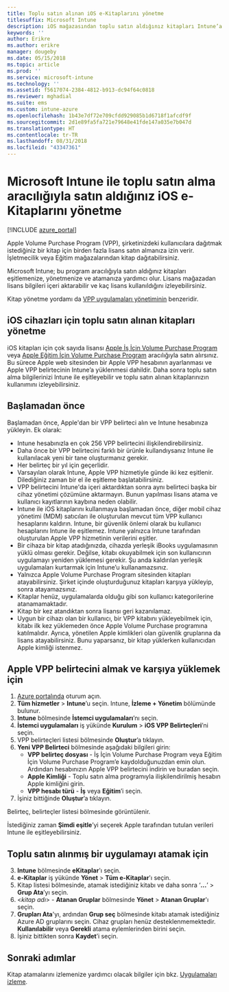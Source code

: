 ```yaml
---
title: Toplu satın alınan iOS e-Kitaplarını yönetme
titlesuffix: Microsoft Intune
description: iOS mağazasından toplu satın aldığınız kitapları Intune’a eşitlemeyi, ardından bunların kullanımını yönetmeyi ve izlemeyi öğrenin.
keywords: ''
author: Erikre
ms.author: erikre
manager: dougeby
ms.date: 05/15/2018
ms.topic: article
ms.prod: ''
ms.service: microsoft-intune
ms.technology: ''
ms.assetid: f5617074-2384-4812-b913-dc94f64c0818
ms.reviewer: mghadial
ms.suite: ems
ms.custom: intune-azure
ms.openlocfilehash: 1b43e7df72e709cfdd929085b1d6718f1afcdf9f
ms.sourcegitcommit: 2d1e89fa5fa721e79648e41fde147a035e7b047d
ms.translationtype: HT
ms.contentlocale: tr-TR
ms.lasthandoff: 08/31/2018
ms.locfileid: "43347361"
---
```

# <a name="how-to-manage-ios-ebooks-you-purchased-through-a-volume-purchase-program-with-microsoft-intune"></a>Microsoft Intune ile toplu satın alma aracılığıyla satın aldığınız iOS e-Kitaplarını yönetme


[!INCLUDE [azure_portal](./includes/azure_portal.md)]

Apple Volume Purchase Program (VPP), şirketinizdeki kullanıcılara dağıtmak istediğiniz bir kitap için birden fazla lisans satın almanıza izin verir. İşletmecilik veya Eğitim mağazalarından kitap dağıtabilirsiniz.

Microsoft Intune; bu program aracılığıyla satın aldığınız kitapları eşitlemenize, yönetmenize ve atamanıza yardımcı olur. Lisans mağazadan lisans bilgileri içeri aktarabilir ve kaç lisans kullanıldığını izleyebilirsiniz.

Kitap yönetme yordamı da [VPP uygulamaları yönetiminin](vpp-apps-ios.md) benzeridir.

## <a name="manage-volume-purchased-books-for-ios-devices"></a>iOS cihazları için toplu satın alınan kitapları yönetme
iOS kitapları için çok sayıda lisansı [Apple İş İçin Volume Purchase Program](http://www.apple.com/business/vpp/) veya [Apple Eğitim İçin Volume Purchase Program](http://volume.itunes.apple.com/us/store) aracılığıyla satın alırsınız. Bu sürece Apple web sitesinden bir Apple VPP hesabının ayarlanması ve Apple VPP belirtecinin Intune’a yüklenmesi dahildir.  Daha sonra toplu satın alma bilgilerinizi Intune ile eşitleyebilir ve toplu satın alınan kitaplarınızın kullanımını izleyebilirsiniz.

## <a name="before-you-start"></a>Başlamadan önce
Başlamadan önce, Apple'dan bir VPP belirteci alın ve Intune hesabınıza yükleyin. Ek olarak:

* Intune hesabınızla en çok 256 VPP belirtecini ilişkilendirebilirsiniz.
* Daha önce bir VPP belirtecini farklı bir ürünle kullandıysanız Intune ile kullanılacak yeni bir tane oluşturmanız gerekir.
* Her belirteç bir yıl için geçerlidir.
* Varsayılan olarak Intune, Apple VPP hizmetiyle günde iki kez eşitlenir. Dilediğiniz zaman bir el ile eşitleme başlatabilirsiniz.
* VPP belirtecini Intune'da içeri aktardıktan sonra aynı belirteci başka bir cihaz yönetimi çözümüne aktarmayın. Bunun yapılması lisans atama ve kullanıcı kayıtlarının kaybına neden olabilir.
* Intune ile iOS kitaplarını kullanmaya başlamadan önce, diğer mobil cihaz yönetimi (MDM) satıcıları ile oluşturulan mevcut tüm VPP kullanıcı hesaplarını kaldırın. Intune, bir güvenlik önlemi olarak bu kullanıcı hesaplarını Intune ile eşitlemez. Intune yalnızca Intune tarafından oluşturulan Apple VPP hizmetinin verilerini eşitler.
* Bir cihaza bir kitap atadığınızda, cihazda yerleşik iBooks uygulamasının yüklü olması gerekir. Değilse, kitabı okuyabilmek için son kullanıcının uygulamayı yeniden yüklemesi gerekir. Şu anda kaldırılan yerleşik uygulamaları kurtarmak için Intune’u kullanamazsınız.
* Yalnızca Apple Volume Purchase Program sitesinden kitapları atayabilirsiniz. Şirket içinde oluşturduğunuz kitapları karşıya yükleyip, sonra atayamazsınız.
* Kitaplar henüz, uygulamalarda olduğu gibi son kullanıcı kategorilerine atanamamaktadır.
* Kitap bir kez atandıktan sonra lisansı geri kazanılamaz.
* Uygun bir cihazı olan bir kullanıcı, bir VPP kitabını yükleyebilmek için, kitabı ilk kez yüklemeden önce Apple Volume Purchase programına katılmalıdır. Ayrıca, yönetilen Apple kimlikleri olan güvenlik gruplarına da lisans atayabilirsiniz. Bunu yaparsanız, bir kitap yüklerken kullanıcıdan Apple kimliği istenmez.

## <a name="to-get-and-upload-an-apple-vpp-token"></a>Apple VPP belirtecini almak ve karşıya yüklemek için

1. [Azure portalında](https://portal.azure.com) oturum açın.
2. **Tüm hizmetler** > **Intune**’u seçin. Intune, **İzleme + Yönetim** bölümünde bulunur.
3. **Intune** bölmesinde **İstemci uygulamaları**’nı seçin.
1.  **İstemci uygulamaları** iş yükünde **Kurulum** > **iOS VPP Belirteçleri**’ni seçin.
2.  VPP belirteçleri listesi bölmesinde **Oluştur**’a tıklayın.
3.  **Yeni VPP Belirteci** bölmesinde aşağıdaki bilgileri girin:
    - **VPP belirteç dosyası** - İş İçin Volume Purchase Program veya Eğitim İçin Volume Purchase Program’e kaydolduğunuzdan emin olun. Ardından hesabınızın Apple VPP belirtecini indirin ve buradan seçin.
    - **Apple Kimliği** - Toplu satın alma programıyla ilişkilendirilmiş hesabın Apple kimliğini girin.
    - **VPP hesabı türü** - **İş** veya **Eğitim**’i seçin.
4. İşiniz bittiğinde **Oluştur**’a tıklayın.

Belirteç, belirteçler listesi bölmesinde görüntülenir.


İstediğiniz zaman **Şimdi eşitle**’yi seçerek Apple tarafından tutulan verileri Intune ile eşitleyebilirsiniz.

## <a name="to-assign-a-volume-purchased-app"></a>Toplu satın alınmış bir uygulamayı atamak için

3. **Intune** bölmesinde **eKitaplar**'ı seçin.
1. **e-Kitaplar** iş yükünde **Yönet** > **Tüm e-Kitaplar**'ı seçin.
2. Kitap listesi bölmesinde, atamak istediğiniz kitabı ve daha sonra ‘**...**’ > **Grup Ata**’yı seçin.
3. <*kitap adı*> - **Atanan Gruplar** bölmesinde **Yönet** > **Atanan Gruplar**'ı seçin.
4. **Grupları Ata**'yı, ardından **Grup seç** bölmesinde kitabı atamak istediğiniz Azure AD gruplarını seçin. Cihaz grupları henüz desteklenmemektedir.
**Kullanılabilir** veya **Gerekli** atama eylemlerinden birini seçin. 
5. İşiniz bittikten sonra **Kaydet**’i seçin.

## <a name="next-steps"></a>Sonraki adımlar

Kitap atamalarını izlemenize yardımcı olacak bilgiler için bkz. [Uygulamaları izleme](apps-monitor.md).






